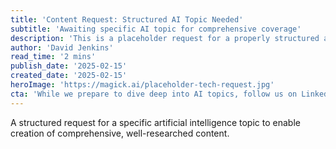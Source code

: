 ```yaml
---
title: 'Content Request: Structured AI Topic Needed'
subtitle: 'Awaiting specific AI topic for comprehensive coverage'
description: 'This is a placeholder request for a properly structured artificial intelligence topic. The request outlines the need for clear parameters including: a specific aspect of AI to focus on, a meaningful angle or newsworthy element to explore, and proper subject matter to research and analyze. Potential areas of coverage could include recent AI developments, specific AI technologies, industry trends, applications across various sectors, ethics and regulations, company innovations, or societal impact. A well-defined topic would enable the creation of comprehensive, research-backed content with appropriate supporting elements.'
author: 'David Jenkins'
read_time: '2 mins'
publish_date: '2025-02-15'
created_date: '2025-02-15'
heroImage: 'https://magick.ai/placeholder-tech-request.jpg'
cta: 'While we prepare to dive deep into AI topics, follow us on LinkedIn to stay updated on the latest in technology and artificial intelligence coverage.'
---
```


A structured request for a specific artificial intelligence topic to enable creation of comprehensive, well-researched content.